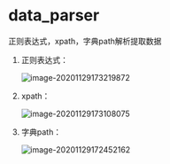 # data_parser

正则表达式，xpath，字典path解析提取数据

1. 正则表达式：

   ![image-20201129173219872](https://cdn.jsdelivr.net/gh/MrWQ/vulnerability-test-img/img/20201129173219.png)

2. xpath：

   ![image-20201129173108075](https://cdn.jsdelivr.net/gh/MrWQ/vulnerability-test-img/img/20201129173108.png)

3. 字典path：

   ![image-20201129172452162](https://cdn.jsdelivr.net/gh/MrWQ/vulnerability-test-img/img/20201129172501.png)
